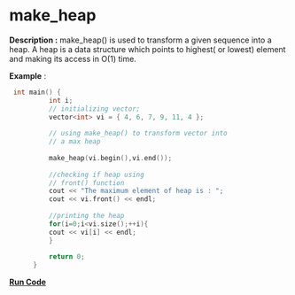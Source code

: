 # make_heap

**Description :**  make_heap() is used to transform a given sequence into a heap.
A heap is a data structure which points to highest( or lowest) element and making its access in O(1) time.

**Example** :
```cpp
 int main() { 
          int i;
          // initializing vector; 
          vector<int> vi = { 4, 6, 7, 9, 11, 4 }; 
          
          // using make_heap() to transform vector into 
          // a max heap 
          
          make_heap(vi.begin(),vi.end()); 
          
          //checking if heap using  
          // front() function 
          cout << "The maximum element of heap is : "; 
          cout << vi.front() << endl; 
          
          //printing the heap
          for(i=0;i<vi.size();++i){
          cout << vi[i] << endl;
          }
          
          return 0; 
      } 
```
**[Run Code](https://rextester.com/ZTZW85691)**
